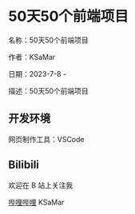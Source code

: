 # 50天50个前端项目

名称：50天50个前端项目

作者：KSaMar

日期：2023-7-8 - 

描述：50天50个前端项目



## 开发环境

网页制作工具：VSCode



## Bilibili

欢迎在 B 站上关注我

[哔哩哔哩](https://space.bilibili.com/51110915) KSaMar